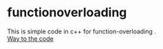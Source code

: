 # functionoverloading
This is simple code in c++ for function-overloading .<br/>
[Way to the code](https://github.com/ASTHA193/functionoverloading/commit/814d431a25018d7670186490d6aa6ddbd3cdb2cb)
